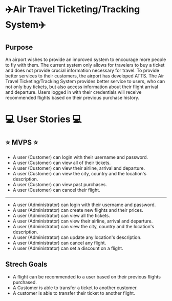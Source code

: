 # :airplane:Air Travel Ticketing/Tracking System:airplane:

## Purpose

An airport wishes to provide an improved system to encourage more people to fly with them. The current system only allows for travelers to buy a ticket and does not provide crucial information necessary for travel. To provide better services to their customers, the airport has developed ATTS. The Air Travel Ticketing/Tracking System provides better service to users, who can not only buy tickets, but also access information about their flight arrival and departure. Users logged in with their credentials will receive recommended flights based on their previous purchase history.

# :computer: User Stories :computer:

##  :star: MVPS :star:
* A user (Customer) can login with their username and password.
* A user (Customer) can view all of their tickets.
* A user (Customer) can view their airline, arrival and departure.
* A user (Customer) can view the city, country and the location's description.
* A user (Customer) can view past purchases.
* A user (Customer) can cancel their flight.
____________________________________________________________________
* A user (Administrator) can login with their username and password.
* A user (Administrator) can create new flights and their prices.
* A user (Administrator) can view all the tickets.
* A user (Administrator) can view their airline, arrival and departure.
* A user (Administrator) can view the city, country and the location's description.
* A user (Administrator) can update any location's description.
* A user (Administrator) can cancel any flight.
* A user (Administrator) can set a discount on a flight.

## Strech Goals
* A flight can be recommended to a user based on their previous flights purchased.
* A Customer is able to transfer a ticket to another customer.
* A customer is able to transfer their ticket to another flight.
